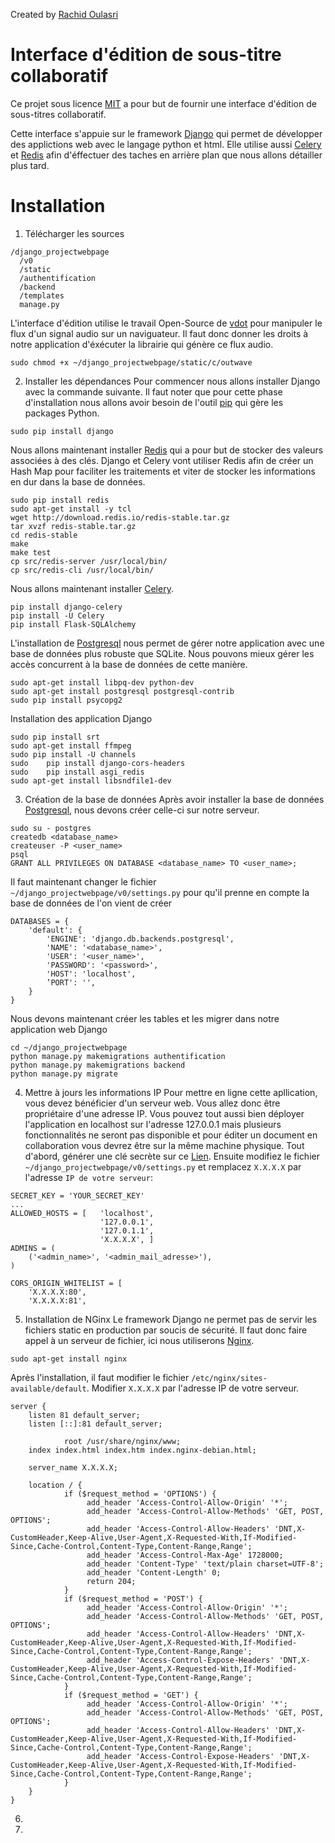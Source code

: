 Created by [Rachid Oulasri](https://www.linkedin.com/in/rachid-oulasri/)



# Interface d'édition de sous-titre collaboratif

Ce projet sous licence [MIT](https://opensource.org/licenses/MIT) a pour but de fournir une interface d'édition de sous-titres collaboratif. 

Cette interface s'appuie sur le framework [Django](https://docs.djangoproject.com/en/1.11/) qui permet de développer des applictions web avec le langage python et html. Elle utilise aussi [Celery](http://docs.celeryproject.org/en/latest/django/first-steps-with-django.html) et [Redis](https://redis.io/documentation) afin d'éffectuer des taches en arrière plan que nous allons détailler plus tard.


 
# Installation

1. Télécharger les sources
```
/django_projectwebpage
  /v0
  /static
  /authentification
  /backend
  /templates
  manage.py
```

L'interface d'édition utilise le travail Open-Source de [vdot](https://github.com/vdot/outwave.js) pour manipuler le flux d'un signal audio sur un naviguateur.
Il faut donc donner les droits à notre application d'éxécuter la librairie qui génère ce flux audio.
```
sudo chmod +x ~/django_projectwebpage/static/c/outwave
```
  
2. Installer les dépendances
Pour commencer nous allons installer Django avec la commande suivante. Il faut noter que pour cette phase d'installation nous allons avoir besoin de l'outil [pip](https://pypi.python.org/pypi/pip) qui gère les packages Python.
```
sudo pip install django
```
Nous allons maintenant installer [Redis](https://redis.io/topics/quickstart) qui a pour but de stocker des valeurs associées à des clés. Django et Celery vont utiliser Redis afin de créer un Hash Map pour faciliter les traitements et viter de stocker les informations en dur dans la base de données.
```
sudo pip install redis
sudo apt-get install -y tcl
wget http://download.redis.io/redis-stable.tar.gz
tar xvzf redis-stable.tar.gz
cd redis-stable
make
make test
cp src/redis-server /usr/local/bin/
cp src/redis-cli /usr/local/bin/
```
Nous allons maintenant installer [Celery](http://docs.celeryproject.org/en/latest/django/first-steps-with-django.html).
```
pip install django-celery
pip install -U Celery
pip install Flask-SQLAlchemy
```
L'installation de [Postgresql](https://www.postgresql.org/) nous permet de gérer notre application avec une base de données plus robuste que SQLite. Nous pouvons mieux gérer les accès concurrent à la base de données de cette manière.
```
sudo apt-get install libpq-dev python-dev
sudo apt-get install postgresql postgresql-contrib
sudo pip install psycopg2
```

Installation des application Django
```
sudo pip install srt
sudo apt-get install ffmpeg
sudo pip install -U channels
sudo	pip install django-cors-headers
sudo	pip install asgi_redis
sudo apt-get install libsndfile1-dev
```

3. Création de la base de données
Après avoir installer la base de données [Postgresql](https://www.postgresql.org/), nous devons créer celle-ci sur notre serveur.
```
sudo su - postgres
createdb <database_name>
createuser -P <user_name>
psql
GRANT ALL PRIVILEGES ON DATABASE <database_name> TO <user_name>;
```

Il faut maintenant changer le fichier `~/django_projectwebpage/v0/settings.py` pour qu'il prenne en compte la base de données de l'on vient de créer
```
DATABASES = {
    'default': {
        'ENGINE': 'django.db.backends.postgresql',
        'NAME': '<database_name>',
        'USER': '<user_name>',
        'PASSWORD': '<password>',
        'HOST': 'localhost',
        ’PORT': '',
    }
}
```

Nous devons maintenant créer les tables et les migrer dans notre application web Django
```
cd ~/django_projectwebpage
python manage.py makemigrations authentification
python manage.py makemigrations backend
python manage.py migrate
```

4. Mettre à jours les informations IP 
Pour mettre en ligne cette apllication, vous devez bénéficier d'un serveur web. Vous allez donc être propriétaire d'une adresse IP. Vous pouvez tout aussi bien déployer l'application en localhost sur l'adresse 127.0.0.1 mais plusieurs fonctionnalités ne seront pas disponible et pour éditer un document en collaboration vous devrez être sur la même machine physique.
Tout d'abord, générer une clé secrète sur ce [Lien](http://www.miniwebtool.com/django-secret-key-generator/). Ensuite modifiez le fichier `~/django_projectwebpage/v0/settings.py` et remplacez `X.X.X.X` par l'adresse `IP de votre serveur`:
```
SECRET_KEY = 'YOUR_SECRET_KEY'
...
ALLOWED_HOSTS = [   'localhost',
                    '127.0.0.1',
                    '127.0.1.1',
                    'X.X.X.X', ]
ADMINS = (
    ('<admin_name>', '<admin_mail_adresse>'),
)

CORS_ORIGIN_WHITELIST = [
    'X.X.X.X:80',
    'X.X.X.X:81',
```
5. Installation de NGinx
Le framework Django ne permet pas de servir les fichiers static en production par soucis de sécurité. Il faut donc faire appel à un serveur de fichier, ici nous utiliserons [Nginx](https://www.nginx.com/).
```
sudo apt-get install nginx
```
Après l'installation, il faut modifier le fichier `/etc/nginx/sites-available/default`. Modifier `X.X.X.X` par l'adresse IP de votre serveur.
```
server {
	listen 81 default_server;
	listen [::]:81 default_server;

            root /usr/share/nginx/www;
	index index.html index.htm index.nginx-debian.html;

	server_name X.X.X.X;

    location / {
            if ($request_method = 'OPTIONS') {
                 add_header 'Access-Control-Allow-Origin' '*';
                 add_header 'Access-Control-Allow-Methods' 'GET, POST, OPTIONS';
                 add_header 'Access-Control-Allow-Headers' 'DNT,X-CustomHeader,Keep-Alive,User-Agent,X-Requested-With,If-Modified-Since,Cache-Control,Content-Type,Content-Range,Range';
                 add_header 'Access-Control-Max-Age' 1728000;
                 add_header 'Content-Type' 'text/plain charset=UTF-8';
                 add_header 'Content-Length' 0;
                 return 204;
            }
            if ($request_method = 'POST') {
                 add_header 'Access-Control-Allow-Origin' '*';
                 add_header 'Access-Control-Allow-Methods' 'GET, POST, OPTIONS';
                 add_header 'Access-Control-Allow-Headers' 'DNT,X-CustomHeader,Keep-Alive,User-Agent,X-Requested-With,If-Modified-Since,Cache-Control,Content-Type,Content-Range,Range';
                 add_header 'Access-Control-Expose-Headers' 'DNT,X-CustomHeader,Keep-Alive,User-Agent,X-Requested-With,If-Modified-Since,Cache-Control,Content-Type,Content-Range,Range';
            }
            if ($request_method = 'GET') {
                 add_header 'Access-Control-Allow-Origin' '*';
                 add_header 'Access-Control-Allow-Methods' 'GET, POST, OPTIONS';
                 add_header 'Access-Control-Allow-Headers' 'DNT,X-CustomHeader,Keep-Alive,User-Agent,X-Requested-With,If-Modified-Since,Cache-Control,Content-Type,Content-Range,Range';
                 add_header 'Access-Control-Expose-Headers' 'DNT,X-CustomHeader,Keep-Alive,User-Agent,X-Requested-With,If-Modified-Since,Cache-Control,Content-Type,Content-Range,Range';
            }
    }
}
```

6. 
7. 

